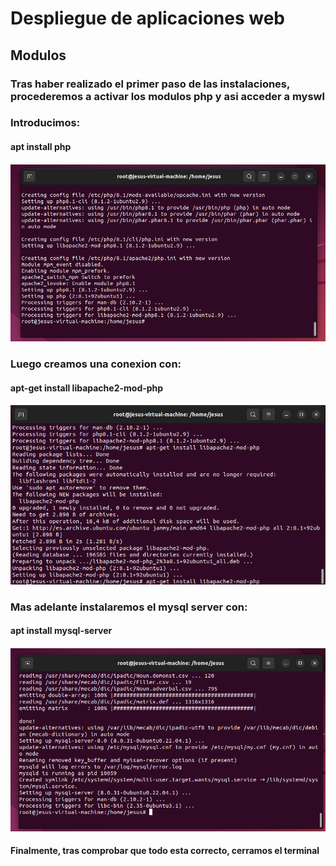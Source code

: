 # Despliegue de aplicaciones web
## Modulos
### Tras haber realizado el primer paso de las instalaciones, procederemos a activar los modulos php y asi acceder a myswl
### Introducimos:
#### apt install php
#### ![Image](https://github.com/Braeek/ProyectoDespliegue/blob/main/Proyecto/2%20-%20ActivarModulos/Captura%20de%20pantalla%20(71).png)

### Luego creamos una conexion con:
#### apt-get install libapache2-mod-php
#### ![Image](https://github.com/Braeek/ProyectoDespliegue/blob/main/Proyecto/2%20-%20ActivarModulos/Captura%20de%20pantalla%20(74).png)


### Mas adelante instalaremos el mysql server con:
#### apt install mysql-server
#### ![Image](https://github.com/Braeek/ProyectoDespliegue/blob/main/Proyecto/2%20-%20ActivarModulos/Captura%20de%20pantalla%20(75).png)

#### Finalmente, tras comprobar que todo esta correcto, cerramos el terminal
